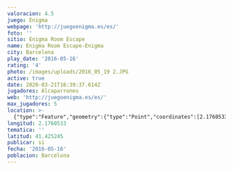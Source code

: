 ```yaml
---
valoracion: 4.5
juego: Enigma
webpage: 'http://juegoenigma.es/es/'
foto: ''
sitio: Enigma Room Escape
name: Enigma Room Escape-Enigma
city: Barcelona
play_date: '2016-05-16'
rating: '4'
photo: /images/uploads/2016_05_19 2.JPG
active: true
date: 2020-03-21T16:39:37.614Z
jugadores: Alcaparrones
web: 'http://juegoenigma.es/es/'
max_jugadores: 5
location: >-
  {"type":"Feature","geometry":{"type":"Point","coordinates":[2.1760533,41.425245]}}
longitud: 2.1760533
tematica: ''
latitud: 41.425245
publicar: si
fecha: '2016-05-16'
poblacion: Barcelona
---
```

